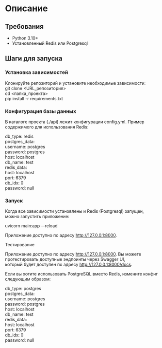 # Описание  

## Требования
- Python 3.10+
- Установленный Redis или Postgresql

## Шаги для запуска  

### Установка зависимостей  

Клонируйте репозиторий и установите необходимые зависимости:  
git clone <URL_репозитория>  
cd <папка_проекта>  
pip install -r requirements.txt  

### Конфигурация базы данных

В каталоге проекта (./api) лежит конфигурации config.yml. Пример содержимого для использования Redis:  

db_type: redis  
postgres_data:  
  username: postgres  
  password: postgres  
  host: localhost  
  db_name: test  
redis_data:  
  host: localhost  
  port: 6379  
  db_idx: 0  
  password: null  

### Запуск  
Когда все зависимости установлены и Redis (Postgresql) запущен, можно запустить приложение:  

uvicorn main:app --reload  

Приложение доступно по адресу http://127.0.0.1:8000.

Тестирование

Приложение доступно по адресу http://127.0.0.1:8000. Вы можете протестировать доступные эндпоинты через Swagger UI,  
который будет доступен по адресу http://127.0.0.1:8000/docs.  

Если вы хотите использовать PostgreSQL вместо Redis, измените конфиг следующим образом:  
 
db_type: postgres  
postgres_data:  
  username: postgres  
  password: postgres  
  host: localhost  
  db_name: test  
redis_data:  
  host: localhost  
  port: 6379  
  db_idx: 0  
  password: null  
